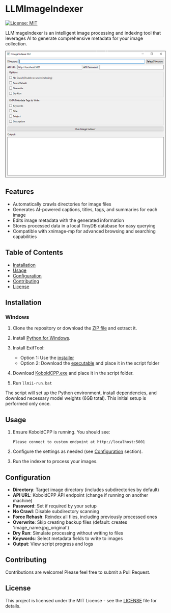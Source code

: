 # LLMImageIndexer

[![License: MIT](https://img.shields.io/badge/License-MIT-yellow.svg)](https://opensource.org/licenses/MIT)

LLMImageIndexer is an intelligent image processing and indexing tool that leverages AI to generate comprehensive metadata for your image collection.

![LLMImageIndexer Screenshot](screenshot.png)

## Features

- Automatically crawls directories for image files
- Generates AI-powered captions, titles, tags, and summaries for each image
- Edits image metadata with the generated information
- Stores processed data in a local TinyDB database for easy querying
- Compatible with xnimage-mp for advanced browsing and searching capabilities

## Table of Contents

- [Installation](#installation)
- [Usage](#usage)
- [Configuration](#configuration)
- [Contributing](#contributing)
- [License](#license)

## Installation

### Windows

1. Clone the repository or download the [ZIP file](https://github.com/jabberjabberjabber/LLavaImageTagger/archive/refs/heads/main.zip) and extract it.

2. Install [Python for Windows](https://www.python.org/downloads/windows/).

3. Install ExifTool:
   - Option 1: Use the [installer](https://oliverbetz.de/cms/files/Artikel/ExifTool-for-Windows/ExifTool_install_12.89_64.exe)
   - Option 2: Download the [executable](https://exiftool.org/install.html#Windows) and place it in the script folder

4. Download [KoboldCPP.exe](https://github.com/LostRuins/koboldcpp/releases) and place it in the script folder.

5. Run `llmii-run.bat`

The script will set up the Python environment, install dependencies, and download necessary model weights (6GB total). This initial setup is performed only once.

## Usage

1. Ensure KoboldCPP is running. You should see:
   ```
   Please connect to custom endpoint at http://localhost:5001
   ```

2. Configure the settings as needed (see [Configuration](#configuration) section).

3. Run the indexer to process your images.

## Configuration

- **Directory**: Target image directory (includes subdirectories by default)
- **API URL**: KoboldCPP API endpoint (change if running on another machine)
- **Password**: Set if required by your setup
- **No Crawl**: Disable subdirectory scanning
- **Force Rehash**: Reindex all files, including previously processed ones
- **Overwrite**: Skip creating backup files (default: creates 'image_name.jpg_original')
- **Dry Run**: Simulate processing without writing to files
- **Keywords**: Select metadata fields to write to images
- **Output**: View script progress and logs

## Contributing

Contributions are welcome! Please feel free to submit a Pull Request.

## License

This project is licensed under the MIT License - see the [LICENSE](LICENSE) file for details.
